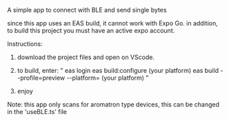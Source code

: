 A simple app to connect with BLE and send single bytes

since this app uses an EAS build, it cannot work with Expo Go.
in addition, to build this project you must have an active expo account.

Instructions:

1. download the project files and open on VScode.

2. to build, enter: "
   eas login
   eas build:configure (your platform)
   eas build --profile=preview --platform= (your platform) "

3. enjoy

Note: this app only scans for aromatron type devices, this can be changed in the 'useBLE.ts' file 
